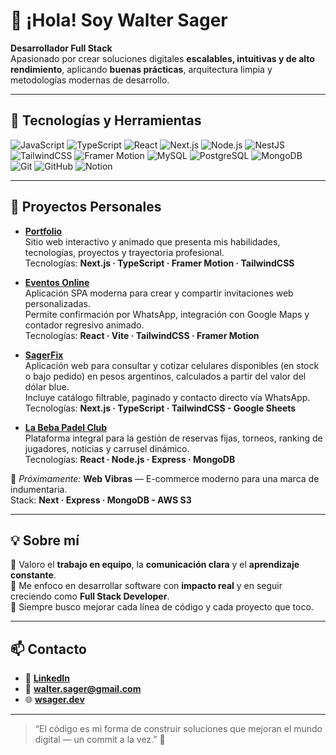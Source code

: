 # 👋 ¡Hola! Soy Walter Sager

**Desarrollador Full Stack**  
Apasionado por crear soluciones digitales **escalables, intuitivas y de alto rendimiento**, aplicando **buenas prácticas**, arquitectura limpia y metodologías modernas de desarrollo.

---

## 🚀 Tecnologías y Herramientas

![JavaScript](https://img.shields.io/badge/-JavaScript-F7DF1E?logo=javascript&logoColor=black)
![TypeScript](https://img.shields.io/badge/-TypeScript-3178C6?logo=typescript&logoColor=white)
![React](https://img.shields.io/badge/-React-61DAFB?logo=react&logoColor=black)
![Next.js](https://img.shields.io/badge/-Next.js-000000?logo=nextdotjs&logoColor=white)
![Node.js](https://img.shields.io/badge/-Node.js-339933?logo=node.js&logoColor=white)
![NestJS](https://img.shields.io/badge/-NestJS-E0234E?logo=nestjs&logoColor=white)
![TailwindCSS](https://img.shields.io/badge/-TailwindCSS-06B6D4?logo=tailwindcss&logoColor=white)
![Framer Motion](https://img.shields.io/badge/-Framer%20Motion-EA4C89?logo=framer&logoColor=white)
![MySQL](https://img.shields.io/badge/-MySQL-4479A1?logo=mysql&logoColor=white)
![PostgreSQL](https://img.shields.io/badge/-PostgreSQL-336791?logo=postgresql&logoColor=white)
![MongoDB](https://img.shields.io/badge/-MongoDB-47A248?logo=mongodb&logoColor=white)
![Git](https://img.shields.io/badge/-Git-F05032?logo=git&logoColor=white)
![GitHub](https://img.shields.io/badge/-GitHub-181717?logo=github&logoColor=white)
![Notion](https://img.shields.io/badge/-Notion-000000?logo=notion&logoColor=white)

---

## 🌟 Proyectos Personales

- [**Portfolio**](https://wsager.dev)  
  Sitio web interactivo y animado que presenta mis habilidades, tecnologías, proyectos y trayectoria profesional.  
  Tecnologías: **Next.js · TypeScript · Framer Motion · TailwindCSS**

- [**Eventos Online**](https://mi-invitacion.site)  
  Aplicación SPA moderna para crear y compartir invitaciones web personalizadas.  
  Permite confirmación por WhatsApp, integración con Google Maps y contador regresivo animado.  
  Tecnologías: **React · Vite · TailwindCSS · Framer Motion**

- [**SagerFix**](https://sagerfix.store)  
  Aplicación web para consultar y cotizar celulares disponibles (en stock o bajo pedido) en pesos argentinos, calculados a partir del valor del dólar blue.  
  Incluye catálogo filtrable, paginado y contacto directo vía WhatsApp.  
  Tecnologías: **Next.js · TypeScript · TailwindCSS - Google Sheets**

- [**La Beba Padel Club**](https://labebapadel.com)  
  Plataforma integral para la gestión de reservas fijas, torneos, ranking de jugadores, noticias y carrusel dinámico.  
  Tecnologías: **React · Node.js · Express · MongoDB**

🧩 *Próximamente:* **Web Vibras** — E-commerce moderno para una marca de indumentaria.  
Stack: **Next · Express · MongoDB - AWS S3**

---

## 💡 Sobre mí

🔹 Valoro el **trabajo en equipo**, la **comunicación clara** y el **aprendizaje constante**.  
🔹 Me enfoco en desarrollar software con **impacto real** y en seguir creciendo como **Full Stack Developer**.  
🔹 Siempre busco mejorar cada línea de código y cada proyecto que toco.

---

## 📫 Contacto

- 💼 [**LinkedIn**](https://www.linkedin.com/in/waltersager)  
- 📧 **walter.sager@gmail.com**  
- 🌐 [**wsager.dev**](https://wsager.dev)

---

> “El código es mi forma de construir soluciones que mejoran el mundo digital — un commit a la vez.” 🚀
